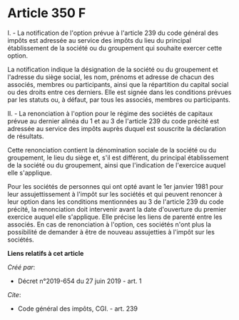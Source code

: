 # Article 350 F

I. - La notification de l'option prévue à l'article 239 du code général des impôts est adressée au service des impôts du lieu
du principal établissement de la société ou du groupement qui souhaite exercer cette option.

La notification indique la désignation de la société ou du groupement et l'adresse du siège social, les nom, prénoms et
adresse de chacun des associés, membres ou participants, ainsi que la répartition du capital social ou des droits entre ces
derniers. Elle est signée dans les conditions prévues par les statuts ou, à défaut, par tous les associés, membres ou
participants.

II. - La renonciation à l'option pour le régime des sociétés de capitaux prévue au dernier alinéa du 1 et au 3 de l'article
239 du code précité est adressée au service des impôts auprès duquel est souscrite la déclaration de résultats.

Cette renonciation contient la dénomination sociale de la société ou du groupement, le lieu du siège et, s'il est différent,
du principal établissement de la société ou du groupement, ainsi que l'indication de l'exercice auquel elle s'applique.

Pour les sociétés de personnes qui ont opté avant le 1er janvier 1981 pour leur assujettissement à l'impôt sur les sociétés
et qui peuvent renoncer à leur option dans les conditions mentionnées au 3 de l'article 239 du code précité, la renonciation
doit intervenir avant la date d'ouverture du premier exercice auquel elle s'applique. Elle précise les liens de parenté entre
les associés. En cas de renonciation à l'option, ces sociétés n'ont plus la possibilité de demander à être de nouveau
assujetties à l'impôt sur les sociétés.

**Liens relatifs à cet article**

_Créé par_:

  - Décret n°2019-654 du 27 juin 2019 - art. 1

_Cite_:

  - Code général des impôts, CGI. - art. 239
